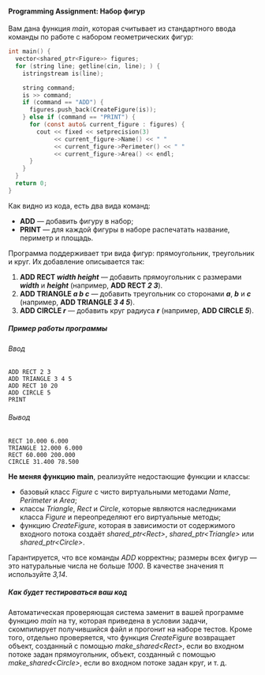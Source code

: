 #### Programming Assignment: Набор фигур ####


Вам дана функция *main*, которая считывает из стандартного ввода команды по работе с набором геометрических фигур:
```objectivec
int main() {
  vector<shared_ptr<Figure>> figures;
  for (string line; getline(cin, line); ) {
    istringstream is(line);

    string command;
    is >> command;
    if (command == "ADD") {
      figures.push_back(CreateFigure(is));
    } else if (command == "PRINT") {
      for (const auto& current_figure : figures) {
        cout << fixed << setprecision(3)
             << current_figure->Name() << " "
             << current_figure->Perimeter() << " "
             << current_figure->Area() << endl;
      }
    }
  }
  return 0;
}
```
Как видно из кода, есть два вида команд:
* **ADD** — добавить фигуру в набор;
* **PRINT** — для каждой фигуры в наборе распечатать название, периметр и площадь.

Программа поддерживает три вида фигур: прямоугольник, треугольник и круг. Их добавление описывается так:
1. **ADD RECT *width* *height*** — добавить прямоугольник с размерами ***width*** и ***height*** (например, **ADD RECT *2* *3***).
2. **ADD TRIANGLE *a* *b* *c*** — добавить треугольник со сторонами ***a***, ***b*** и ***c*** (например, **ADD TRIANGLE *3* *4* *5***).
3. **ADD CIRCLE *r*** — добавить круг радиуса ***r*** (например, **ADD CIRCLE *5***).

##### Пример работы программы #####
###### Ввод ######
```commandline
ADD RECT 2 3
ADD TRIANGLE 3 4 5
ADD RECT 10 20
ADD CIRCLE 5
PRINT
```
###### Вывод ######
```commandline
RECT 10.000 6.000
TRIANGLE 12.000 6.000
RECT 60.000 200.000
CIRCLE 31.400 78.500
```

**Не меняя функцию main**, реализуйте недостающие функции и классы:
* базовый класс *Figure* с чисто виртуальными методами *Name*, *Perimeter* и *Area*;
* классы *Triangle*, *Rect* и *Circle*, которые являются наследниками класса *Figure* и переопределяют его виртуальные методы;
* функцию *CreateFigure*, которая в зависимости от содержимого входного потока создаёт *shared_ptr\<Rect>*, *shared_ptr\<Triangle>* или *shared_ptr\<Circle>*.

Гарантируется, что все команды *ADD* корректны; размеры всех фигур — это натуральные числа не больше *1000*. В качестве значения π используйте *3,14*.

##### Как будет тестироваться ваш код #####
Автоматическая проверяющая система заменит в вашей программе функцию *main* на ту, которая приведена в условии задачи, скомпилирует получившийся файл и прогонит на наборе тестов. Кроме того, отдельно проверяется, что функция *CreateFigure* возвращает объект, созданный с помощью *make_shared\<Rect>*, если во входном потоке задан прямоугольник, объект, созданный с помощью *make_shared\<Circle>*, если во входном потоке задан круг, и т. д.
